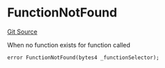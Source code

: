 # FunctionNotFound
[Git Source](https://github.com/thrackle-io/forte-rules-engine/blob/bdbc52f883a20b14a0585dd8216061e6f7e40df3/src/client/token/handler/diamond/HandlerDiamond.sol)

When no function exists for function called


```solidity
error FunctionNotFound(bytes4 _functionSelector);
```

